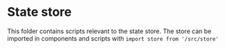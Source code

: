 # State store

This folder contains scripts relevant to the state store.
The store can be imported in components and scripts with `import store from '/src/store'`
